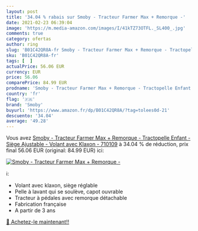 ```yaml
---
layout: post
title: '34.04 % rabais sur Smoby - Tracteur Farmer Max + Remorque -'
date: 2021-02-23 06:39:04
image: 'https://m.media-amazon.com/images/I/41kTZ73OTFL._SL400_.jpg'
comments: true
category: ofertas
author: ring
slug: 'B01C42QR8A-fr Smoby - Tracteur Farmer Max + Remorque - Tractopelle...'
sku: 'B01C42QR8A-fr'
tags: [  ]
actualPrice: 56.06 EUR
currency: EUR
price: 56.06
comparePrice: 84.99 EUR
prodname: 'Smoby - Tracteur Farmer Max + Remorque - Tractopelle Enfant - Siège Ajustable - Volant avec Klaxon - 710109'
country: 'fr'
flag: '🇫🇷'
brand: 'Smoby'
buyurl: 'https://www.amazon.fr/dp/B01C42QR8A/?tag=tolees0d-21'
descuento: '34.04'
average: '49.28'
---
```


Vous avez [Smoby - Tracteur Farmer Max + Remorque - Tractopelle Enfant - Siège Ajustable - Volant avec Klaxon - 710109](https://www.amazon.fr/dp/B01C42QR8A/?tag=tolees0d-21)  à  34.04 % de réduction, prix final  56.06 EUR (original: 84.99 EUR) ici:

[![Smoby - Tracteur Farmer Max + Remorque -](https://m.media-amazon.com/images/I/41kTZ73OTFL._SL400_.jpg)](https://www.amazon.fr/dp/B01C42QR8A/?tag=tolees0d-21)

ℹ️:

- Volant avec klaxon, siège réglable
- Pelle à lavant qui se soulève, capot ouvrable
- Tracteur à pédales avec remorque détachable
- Fabrication française
- A partir de 3 ans

[🛒 Achetez-le maintenant!!](https://www.amazon.fr/dp/B01C42QR8A/?tag=tolees0d-21)
